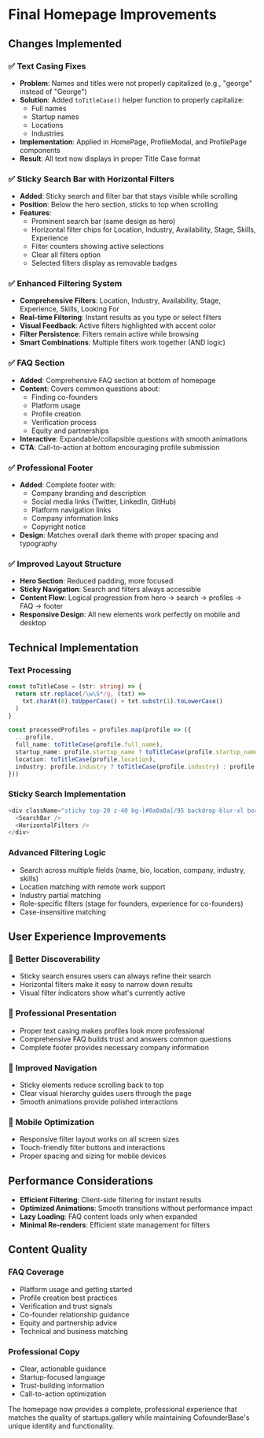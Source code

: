 # Final Homepage Improvements

## Changes Implemented

### ✅ **Text Casing Fixes**
- **Problem**: Names and titles were not properly capitalized (e.g., "george" instead of "George")
- **Solution**: Added `toTitleCase()` helper function to properly capitalize:
  - Full names
  - Startup names
  - Locations
  - Industries
- **Implementation**: Applied in HomePage, ProfileModal, and ProfilePage components
- **Result**: All text now displays in proper Title Case format

### ✅ **Sticky Search Bar with Horizontal Filters**
- **Added**: Sticky search and filter bar that stays visible while scrolling
- **Position**: Below the hero section, sticks to top when scrolling
- **Features**:
  - Prominent search bar (same design as hero)
  - Horizontal filter chips for Location, Industry, Availability, Stage, Skills, Experience
  - Filter counters showing active selections
  - Clear all filters option
  - Selected filters display as removable badges

### ✅ **Enhanced Filtering System**
- **Comprehensive Filters**: Location, Industry, Availability, Stage, Experience, Skills, Looking For
- **Real-time Filtering**: Instant results as you type or select filters
- **Visual Feedback**: Active filters highlighted with accent color
- **Filter Persistence**: Filters remain active while browsing
- **Smart Combinations**: Multiple filters work together (AND logic)

### ✅ **FAQ Section**
- **Added**: Comprehensive FAQ section at bottom of homepage
- **Content**: Covers common questions about:
  - Finding co-founders
  - Platform usage
  - Profile creation
  - Verification process
  - Equity and partnerships
- **Interactive**: Expandable/collapsible questions with smooth animations
- **CTA**: Call-to-action at bottom encouraging profile submission

### ✅ **Professional Footer**
- **Added**: Complete footer with:
  - Company branding and description
  - Social media links (Twitter, LinkedIn, GitHub)
  - Platform navigation links
  - Company information links
  - Copyright notice
- **Design**: Matches overall dark theme with proper spacing and typography

### ✅ **Improved Layout Structure**
- **Hero Section**: Reduced padding, more focused
- **Sticky Navigation**: Search and filters always accessible
- **Content Flow**: Logical progression from hero → search → profiles → FAQ → footer
- **Responsive Design**: All new elements work perfectly on mobile and desktop

## Technical Implementation

### **Text Processing**
```typescript
const toTitleCase = (str: string) => {
  return str.replace(/\w\S*/g, (txt) => 
    txt.charAt(0).toUpperCase() + txt.substr(1).toLowerCase()
  )
}

const processedProfiles = profiles.map(profile => ({
  ...profile,
  full_name: toTitleCase(profile.full_name),
  startup_name: profile.startup_name ? toTitleCase(profile.startup_name) : profile.startup_name,
  location: toTitleCase(profile.location),
  industry: profile.industry ? toTitleCase(profile.industry) : profile.industry
}))
```

### **Sticky Search Implementation**
```typescript
<div className="sticky top-20 z-40 bg-[#0a0a0a]/95 backdrop-blur-xl border-b border-white/10">
  <SearchBar />
  <HorizontalFilters />
</div>
```

### **Advanced Filtering Logic**
- Search across multiple fields (name, bio, location, company, industry, skills)
- Location matching with remote work support
- Industry partial matching
- Role-specific filters (stage for founders, experience for co-founders)
- Case-insensitive matching

## User Experience Improvements

### 🎯 **Better Discoverability**
- Sticky search ensures users can always refine their search
- Horizontal filters make it easy to narrow down results
- Visual filter indicators show what's currently active

### 🎯 **Professional Presentation**
- Proper text casing makes profiles look more professional
- Comprehensive FAQ builds trust and answers common questions
- Complete footer provides necessary company information

### 🎯 **Improved Navigation**
- Sticky elements reduce scrolling back to top
- Clear visual hierarchy guides users through the page
- Smooth animations provide polished interactions

### 🎯 **Mobile Optimization**
- Responsive filter layout works on all screen sizes
- Touch-friendly filter buttons and interactions
- Proper spacing and sizing for mobile devices

## Performance Considerations

- **Efficient Filtering**: Client-side filtering for instant results
- **Optimized Animations**: Smooth transitions without performance impact
- **Lazy Loading**: FAQ content loads only when expanded
- **Minimal Re-renders**: Efficient state management for filters

## Content Quality

### **FAQ Coverage**
- Platform usage and getting started
- Profile creation best practices
- Verification and trust signals
- Co-founder relationship guidance
- Equity and partnership advice
- Technical and business matching

### **Professional Copy**
- Clear, actionable guidance
- Startup-focused language
- Trust-building information
- Call-to-action optimization

The homepage now provides a complete, professional experience that matches the quality of startups.gallery while maintaining CofounderBase's unique identity and functionality.